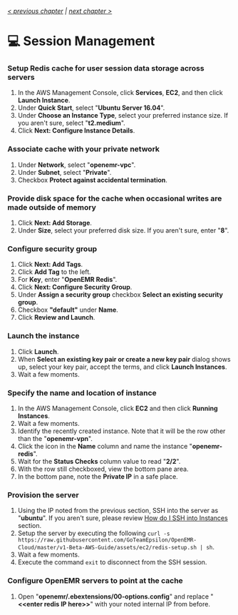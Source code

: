 _[< previous chapter](04-Database-System.md) | [next chapter >](06-Application-Servers.md)_

# 💻 Session Management

### Setup Redis cache for user session data storage across servers

1. In the AWS Management Console, click **Services**, **EC2**, and then click **Launch Instance**.
2. Under **Quick Start**, select "**Ubuntu Server 16.04**".
3. Under **Choose an Instance Type**, select your preferred instance size. If you aren't sure, select "**t2.medium**".
4. Click **Next: Configure Instance Details**.

### Associate cache with your private network

1. Under **Network**, select "**openemr-vpc**".
2. Under **Subnet**, select "**Private**".
3. Checkbox **Protect against accidental termination**.

### Provide disk space for the cache when occasional writes are made outside of memory

1. Click **Next: Add Storage**.
2. Under **Size**, select your preferred disk size. If you aren't sure, enter "**8**".

### Configure security group

1. Click **Next: Add Tags**.
2. Click **Add Tag** to the left.
3. For **Key**, enter "**OpenEMR Redis**".
4. Click **Next: Configure Security Group**.
5. Under **Assign a security group** checkbox **Select an existing security group**.
6. Checkbox **"default"** under **Name**.
7. Click **Review and Launch**.

### Launch the instance
1. Click **Launch**.
2. When **Select an existing key pair or create a new key pair** dialog shows up, select your key pair, accept the terms, and click **Launch Instances**.
3. Wait a few moments.

### Specify the name and location of instance

1. In the AWS Management Console, click **EC2** and then click **Running Instances**.
2. Wait a few moments.
3. Identify the recently created instance. Note that it will be the row other than the "**openemr-vpn**".
4. Click the icon in the **Name** column and name the instance "**openemr-redis**".
5. Wait for the **Status Checks** column value to read "**2/2**".
6. With the row still checkboxed, view the bottom pane area.
7. In the bottom pane, note the **Private IP** in a safe place.

### Provision the server

1. Using the IP noted from the previous section, SSH into the server as "**ubuntu**". If you aren't sure, please review [How do I SSH into Instances](../chapters/08-Administration.md#how-do-i-ssh-into-instances) section.
2. Setup the server by executing the following `curl -s https://raw.githubusercontent.com/GoTeamEpsilon/OpenEMR-Cloud/master/v1-Beta-AWS-Guide/assets/ec2/redis-setup.sh | sh`.
3. Wait a few moments.
4. Execute the command `exit` to disconnect from the SSH session.

### Configure OpenEMR servers to point at the cache

1. Open "**openemr/.ebextensions/00-options.config**" and replace "**&lt;&lt;enter redis IP here&gt;&gt;**" with your noted internal IP from before.
